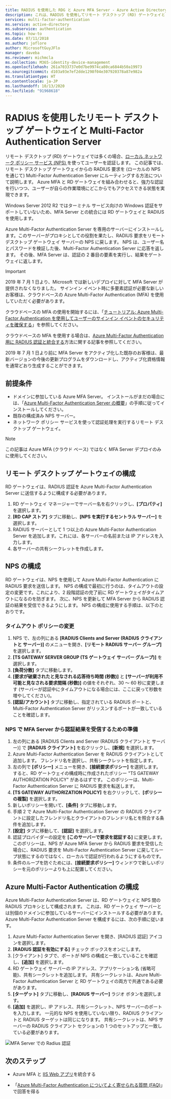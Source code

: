 ```yaml
---
title: RADIUS を使用した RDG と Azure MFA Server - Azure Active Directory
description: これは、RADIUS を使用してリモート デスクトップ (RD) ゲートウェイと Azure Multi-Factor Authentication Server をデプロイする際に役立つ Azure Multi-Factor Authentication のページです。
services: multi-factor-authentication
ms.service: active-directory
ms.subservice: authentication
ms.topic: how-to
ms.date: 07/11/2018
ms.author: joflore
author: MicrosoftGuyJFlo
manager: daveba
ms.reviewer: michmcla
ms.collection: M365-identity-device-management
ms.openlocfilehash: 261a7033737e0d7be9974ca80ca6844b50a19973
ms.sourcegitcommit: d103a93e7ef2dde1298f04e307920378a87e982a
ms.translationtype: HT
ms.contentlocale: ja-JP
ms.lasthandoff: 10/13/2020
ms.locfileid: "91968618"
---
```

# <a name="remote-desktop-gateway-and-azure-multi-factor-authentication-server-using-radius"></a>RADIUS を使用したリモート デスクトップ ゲートウェイと Multi-Factor Authentication Server

リモート デスクトップ (RD) ゲートウェイでは多くの場合、[ローカル ネットワーク ポリシー サービス (NPS) ](/windows-server/networking/core-network-guide/core-network-guide#BKMK_optionalfeatures)を使ってユーザーを認証します。 この記事では、リモート デスクトップ ゲートウェイからの RADIUS 要求を (ローカルの NPS を通じて) Multi-Factor Authentication Server にルーティングする方法について説明します。 Azure MFA と RD ゲートウェイを組み合わせると、強力な認証を行いつつ、ユーザーが自らの作業環境にどこからでもアクセスできる状態を実現できます。

Windows Server 2012 R2 ではターミナル サービス向けの Windows 認証をサポートしていないため、MFA Server との統合には RD ゲートウェイと RADIUS を使用します。

Azure Multi-Factor Authentication Server を専用のサーバーにインストールします。このサーバーがプロキシとしての役割を果たし、RADIUS 要求をリモート デスクトップ ゲートウェイ サーバーの NPS に戻します。 NPS は、ユーザー名とパスワードを検証した後、Multi-Factor Authentication Server に応答を返します。 その後、MFA Server は、認証の 2 番目の要素を実行し、結果をゲートウェイに返します。

> [!IMPORTANT]
> 2019 年 7 月 1 日より、Microsoft では新しいデプロイに対して MFA Server が提供されなくなりました。 サインイン イベント時に多要素認証が必要な新しいお客様は、クラウドベースの Azure Multi-Factor Authentication (MFA) を使用していただく必要があります。
>
> クラウドベースの MFA の使用を開始するには、「[チュートリアル: Azure Multi-Factor Authentication を使用してユーザーのサインイン イベントのセキュリティを確保する](tutorial-enable-azure-mfa.md)」を参照してください。
>
> クラウドベースの MFA を使用する場合は、[Azure Multi-Factor Authentication 用に RADIUS 認証と統合する](howto-mfa-nps-extension.md)方法に関する記事を参照してください。
>
> 2019 年 7 月 1 日より前に MFA Server をアクティブ化した既存のお客様は、最新バージョンの今後の更新プログラムをダウンロードし、アクティブ化資格情報を通常どおり生成することができます。

## <a name="prerequisites"></a>前提条件

- ドメインに参加している Azure MFA Server。 インストールがまだの場合には、「[Azure Multi-Factor Authentication Server の概要](howto-mfaserver-deploy.md)」の手順に従ってインストールしてください。
- 既存の構成済み NPS サーバー。
- ネットワーク ポリシー サービスを使って認証処理を実行するリモート デスクトップ ゲートウェイ。

> [!NOTE]
> この記事は Azure MFA (クラウド ベース) ではなく MFA Server デプロイのみに使用してください。

## <a name="configure-the-remote-desktop-gateway"></a>リモート デスクトップ ゲートウェイの構成

RD ゲートウェイは、RADIUS 認証を Azure Multi-Factor Authentication Server に送信するように構成する必要があります。

1. RD ゲートウェイ マネージャーでサーバー名を右クリックし、**[プロパティ]** を選択します。
2. **[RD CAP ストア]** タブに移動し、**[NPS を実行するセントラル サーバー]** を選択します。
3. RADIUS サーバーとして 1 つ以上の Azure Multi-Factor Authentication Server を追加します。これには、各サーバーの名前または IP アドレスを入力します。
4. 各サーバーの共有シークレットを作成します。

## <a name="configure-nps"></a>NPS の構成

RD ゲートウェイは、NPS を使用して Azure Multi-Factor Authentication に RADIUS 要求を送信します。 NPS の構成で最初に行うのは、タイムアウトの設定の変更です。これにより、2 段階認証の完了前に RD ゲートウェイがタイムアウトになるのを防ぎます。 次に、NPS を更新して MFA Server から RADIUS 認証の結果を受信できるようにします。 NPS の構成に使用する手順は、以下のとおりです。

### <a name="modify-the-timeout-policy"></a>タイムアウト ポリシーの変更

1. NPS で、左の列にある **[RADIUS Clients and Server (RADIUS クライアントと サーバー)]** のメニューを開き、**[リモート RADIUS サーバー グループ]** を選択します。
2. **[TS GATEWAY SERVER GROUP (TS ゲートウェイ サーバー グループ)]** を選択します。
3. **[負荷分散]** タブに移動します。
4. **[要求が破棄されたと見なされる応答待ち時間 (秒数)]** と **[サーバーが利用不可能と見なされる要求間隔 (秒数)]** の値をそれぞれ、30 ～ 60 秒に変更します  (サーバーが認証中にタイムアウトになる場合には、ここに戻って秒数を増やしてください)。
5. **[認証/アカウント]** タブに移動し、指定されている RADIUS ポートと、Multi-Factor Authentication Server がリッスンするポートが一致していることを確認します。

### <a name="prepare-nps-to-receive-authentications-from-the-mfa-server"></a>NPS で MFA Server から認証結果を受信するための準備

1. 左の列にある [RADIUS Clients and Server (RADIUS クライアントと サーバー)] で **[RADIUS クライアント]** を右クリックし、**[新規]** を選択します。
2. Azure Multi-Factor Authentication Server を RADIUS クライアントとして追加します。 フレンドリ名を選択し、共有シークレットを指定します。
3. 左の列で **[ポリシー]** メニューを開き、**[接続要求ポリシー]** を選択します。 すると、RD ゲートウェイの構成時に作成されたポリシー "TS GATEWAY AUTHORIZATION POLICY" があるはずです。 このポリシーは、Multi-Factor Authentication Server に RADIUS 要求を転送します。
4. **[TS GATEWAY AUTHORIZATION POLICY]** を右クリックして、**[ポリシーの複製]** を選択します。
5. 新しいポリシーを開いて、**[条件]** タブに移動します。
6. 手順 2 で Azure Multi-Factor Authentication Server の RADIUS クライアントに設定したフレンドリ名とクライアントのフレンドリ名とを照合する条件を追加します。
7. **[設定]** タブに移動して、**[認証]** を選択します。
8. 認証プロバイダーの設定を **[このサーバーで要求を認証する]** に変更します。 このポリシーは、NPS が Azure MFA Server から RADIUS 要求を受信した場合に、RADIUS 要求を Multi-Factor Authentication Server に戻してループ状態にするのではなく、ローカルで認証が行われるようにするものです。
9. 条件のループを防ぐためには、**[接続要求ポリシー]** ウィンドウで新しいポリシーを元のポリシーよりも上に配置してください。

## <a name="configure-azure-multi-factor-authentication"></a>Azure Multi-Factor Authentication の構成

Azure Multi-Factor Authentication Server は、RD ゲートウェイと NPS 間の RADIUS プロキシとして構成されます。  これは、RD ゲートウェイ サーバーとは別個のドメインに参加しているサーバーにインストールする必要があります。 Azure Multi-Factor Authentication Server を構成するには、次の手順に従います。

1. Azure Multi-Factor Authentication Server を開き、[RADIUS 認証] アイコンを選択します。
2. **[RADIUS 認証を有効にする]** チェック ボックスをオンにします。
3. [クライアント] タブで、ポートが NPS の構成と一致していることを確認し、**[追加]** を選択します。
4. RD ゲートウェイ サーバーの IP アドレス、アプリケーション名 (省略可能)、共有シークレットを追加します。 共有シークレットは、Azure Multi-Factor Authentication Server と RD ゲートウェイの両方で共通である必要があります。
3. **[ターゲット]** タブに移動し、**[RADIUS サーバー]** ラジオ ボタンを選択します。
4. **[追加]** を選択し、IP アドレス、共有シークレット、NPS サーバーのポートを入力します。 一元的な NPS を使用していない限り、RADIUS クライアントと RADIUS ターゲットは同じになります。 共有シークレットは、NPS サーバーの RADIUS クライアント セクションの 1 つのセットアップと一致している必要があります。

![MFA Server での Radius 認証](./media/howto-mfaserver-nps-rdg/radius.png)

## <a name="next-steps"></a>次のステップ

- Azure MFA と [IIS Web アプリ](howto-mfaserver-iis.md)を統合する

- 「[Azure Multi-Factor Authentication についてよく寄せられる質問 (FAQ)](multi-factor-authentication-faq.md)」で回答を得る